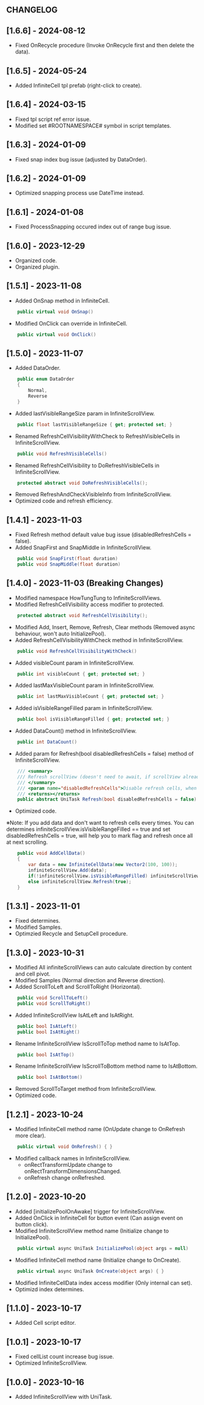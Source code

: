 ## CHANGELOG

## [1.6.6] - 2024-08-12
- Fixed OnRecycle procedure (Invoke OnRecycle first and then delete the data).

## [1.6.5] - 2024-05-24
- Added InfiniteCell tpl prefab (right-click to create).

## [1.6.4] - 2024-03-15
- Fixed tpl script ref error issue.
- Modified set #ROOTNAMESPACE# symbol in script templates.

## [1.6.3] - 2024-01-09
- Fixed snap index bug issue (adjusted by DataOrder).

## [1.6.2] - 2024-01-09
- Optimized snapping process use DateTime instead.

## [1.6.1] - 2024-01-08
- Fixed ProcessSnapping occured index out of range bug issue.

## [1.6.0] - 2023-12-29
- Organized code.
- Organized plugin.

## [1.5.1] - 2023-11-08
- Added OnSnap method in InfiniteCell.
```C#
    public virtual void OnSnap()
```
- Modified OnClick can override in InfiniteCell.
```C#
    public virtual void OnClick()
```

## [1.5.0] - 2023-11-07
- Added DataOrder.
```C#
    public enum DataOrder
    {
        Normal,
        Reverse
    }
```
- Added lastVisibleRangeSize param in InfiniteScrollView.
```C#
    public float lastVisibleRangeSize { get; protected set; }
```
- Renamed RefreshCellVisibilityWithCheck to RefreshVisibleCells in InfiniteScrollView.
```C#
    public void RefreshVisibleCells()
```
- Renamed RefreshCellVisibility to DoRefreshVisibleCells in InfiniteScrollView.
```C#
    protected abstract void DoRefreshVisibleCells();
```
- Removed RefreshAndCheckVisibleInfo from InfiniteScrollView.
- Optimized code and refresh efficiency.

## [1.4.1] - 2023-11-03
- Fixed Refresh method default value bug issue (disabledRefreshCells = false).
- Added SnapFirst and SnapMiddle in InfiniteScrollView.
```C#
    public void SnapFirst(float duration)
    public void SnapMiddle(float duration)
```

## [1.4.0] - 2023-11-03 (Breaking Changes)
- Modified namespace HowTungTung to InfiniteScrollViews.
- Modified RefreshCellVisibility access modifier to protected.
```C#
    protected abstract void RefreshCellVisibility();
```
- Modified Add, Insert, Remove, Refresh, Clear methods (Removed async behaviour, won't auto InitializePool).
- Added RefreshCellVisibilityWithCheck method in InfiniteScrollView.
```C#
    public void RefreshCellVisibilityWithCheck()
```
- Added visibleCount param in InfiniteScrollView.
```C#
    public int visibleCount { get; protected set; }
```
- Added lastMaxVisibleCount param in InfiniteScrollView.
```C#
    public int lastMaxVisibleCount { get; protected set; }
```
- Added isVisibleRangeFilled param in InfiniteScrollView.
```C#
    public bool isVisibleRangeFilled { get; protected set; }
```
- Added DataCount() method in InfiniteScrollView.
```C#
    public int DataCount()
```
- Added param for Refresh(bool disabledRefreshCells = false) method of InfiniteScrollView.
```C#
    /// <summary>
    /// Refresh scrollView (doesn't need to await, if scrollView already initialized)
    /// </summary>
    /// <param name="disabledRefreshCells">Disable refresh cells, when disabled will mark flag to refresh all at next scrolling.</param>
    /// <returns></returns>
    public abstract UniTask Refresh(bool disabledRefreshCells = false)
```
- Optimized code.

※Note: If you add data and don't want to refresh cells every times. You can determines infiniteScrollView.isVisibleRangeFilled == true and set disabledRefreshCells = true, will help you to mark flag and refresh once all at next scrolling.
```C#
    public void AddCellData() 
    {
        var data = new InfiniteCellData(new Vector2(100, 100));
        infiniteScrollView.Add(data);
        if(!infiniteScrollView.isVisibleRangeFilled) infiniteScrollView.Refresh();
        else infiniteScrollView.Refresh(true);
    }
```

## [1.3.1] - 2023-11-01
- Fixed determines.
- Modified Samples.
- Optimzied Recycle and SetupCell procedure.

## [1.3.0] - 2023-10-31
- Modified All infiniteScrollViews can auto calculate direction by content and cell pivot.
- Modified Samples (Normal direction and Reverse direction).
- Added ScrollToLeft and ScrollToRight (Horizontal).
```C#
    public void ScrollToLeft()
    public void ScrollToRight()
```
- Added InfiniteScrollView IsAtLeft and IsAtRight.
```C#
    public bool IsAtLeft()
    public bool IsAtRight()
```
- Rename InfiniteScrollView IsScrollToTop method name to IsAtTop.
```C#
    public bool IsAtTop()
```
- Rename InfiniteScrollView IsScrollToBottom method name to IsAtBottom.
```C#
    public bool IsAtBottom()
```
- Removed ScrollToTarget method from InfiniteScrollView.
- Optimized code.

## [1.2.1] - 2023-10-24
- Modified InfiniteCell method name (OnUpdate change to OnRefresh more clear).
```C#
    public virtual void OnRefresh() { }
```
- Modified callback names in InfiniteScrollView.
  - onRectTransformUpdate change to onRectTransformDimensionsChanged.
  - onRefresh change onRefreshed.

## [1.2.0] - 2023-10-20
- Added [initializePoolOnAwake] trigger for InfiniteScrollView.
- Added OnClick in InfiniteCell for button event (Can assign event on button click).
- Modified InfiniteScrollView method name (Initialize change to InitializePool).
```C#
    public virtual async UniTask InitializePool(object args = null)
```
- Modified InfiniteCell method name (Initialize change to OnCreate).
```C#
    public virtual async UniTask OnCreate(object args) { }
```
- Modified InfiniteCellData index access modifier (Only internal can set).
- Optimizd index determines.

## [1.1.0] - 2023-10-17
- Added Cell script editor.

## [1.0.1] - 2023-10-17
- Fixed cellList count increase bug issue.
- Optimized InfiniteScrollView.

## [1.0.0] - 2023-10-16
- Added InfiniteScrollView with UniTask.
